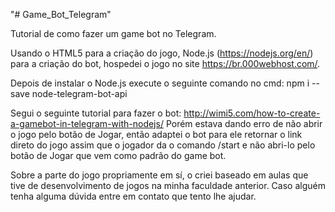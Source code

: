 "# Game_Bot_Telegram" 

Tutorial de como fazer um game bot no Telegram.

Usando o HTML5 para a criação do jogo, Node.js (https://nodejs.org/en/) para a criação do bot, hospedei o jogo no site https://br.000webhost.com/.

Depois de instalar o Node.js execute o seguinte comando no cmd:
npm i --save node-telegram-bot-api

Segui o seguinte tutorial para fazer o bot: http://wimi5.com/how-to-create-a-gamebot-in-telegram-with-nodejs/ Porém estava dando erro de não abrir o jogo pelo botão de Jogar, então adaptei o bot para ele retornar o link direto do jogo assim que o jogador da o comando /start e não abri-lo pelo botão de Jogar que vem como padrão do game bot. 

Sobre a parte do jogo propriamente em sí, o criei baseado em aulas que tive de desenvolvimento de jogos na minha faculdade anterior. Caso alguém tenha alguma dúvida entre em contato que tento lhe ajudar.

